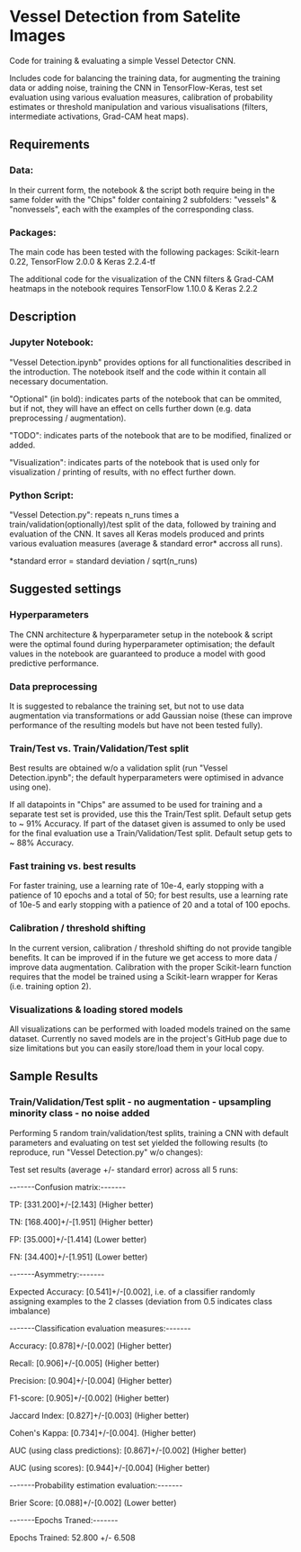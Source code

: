 # Vessel Detection from Satelite Images
Code for training & evaluating a simple Vessel Detector CNN.

Includes code for balancing the training data, for augmenting the training data or adding noise, training the CNN in TensorFlow-Keras, test set evaluation using various evaluation measures, calibration of probability estimates or threshold manipulation and various visualisations (filters, intermediate activations, Grad-CAM heat maps).

## Requirements
### Data:
In their current form, the notebook & the script both require being in the same folder with the "Chips" folder containing 2 subfolders: "vessels" & "nonvessels", each with the examples of the corresponding class.

### Packages:
The main code has been tested with the following packages: Scikit-learn 0.22, TensorFlow 2.0.0 & Keras 2.2.4-tf

The additional code for the visualization of the CNN filters & Grad-CAM heatmaps in the notebook requires TensorFlow 1.10.0 & Keras 2.2.2

## Description

### Jupyter Notebook:
"Vessel Detection.ipynb" provides options for all functionalities described in the introduction. The notebook itself and the code within it contain all necessary documentation.

"Optional" (in bold): indicates parts of the notebook that can be ommited, but if not, they will have an effect on cells further down (e.g. data preprocessing / augmentation).

"TODO": indicates parts of the notebook that are to be modified, finalized or added.

"Visualization": indicates parts of the notebook that is used only for visualization / printing of results, with no effect further down.

### Python Script:
"Vessel Detection.py": repeats n_runs times a train/validation(optionally)/test split of the data, followed by training and evaluation of the CNN. It saves all Keras models produced and prints various evaluation measures (average & standard error* accross all runs).

*standard error = standard deviation / sqrt(n_runs) 

## Suggested settings

### Hyperparameters
The CNN architecture & hyperparameter setup in the notebook & script were the optimal found during hyperparameter optimisation; the default values in the notebook are guaranteed to produce a model with good predictive performance.

### Data preprocessing 
It is suggested to rebalance the training set, but not to use data augmentation via transformations or add Gaussian noise (these can improve performance of the resulting models but have not been tested fully).

### Train/Test vs. Train/Validation/Test split
Best results are obtained w/o a validation split (run "Vessel Detection.ipynb"; the default hyperparameters were optimised in advance using one).

If all datapoints in "Chips" are assumed to be used for training and a separate test set is provided, use this the Train/Test split. Default setup gets to ~ 91% Accuracy. If part of the dataset given is assumed to only be used for the final evaluation use a Train/Validation/Test split. Default setup gets to ~ 88% Accuracy.

### Fast training vs. best results
For faster training, use a learning rate of 10e-4,  early stopping with a patience of 10 epochs and a total of 50; for best results, use a learning rate of 10e-5 and early stopping with a patience of 20 and a total of 100 epochs.

### Calibration / threshold shifting
In the current version, calibration / threshold shifting do not provide tangible benefits. It can be improved if in the future we get access to more data / improve data augmentation. Calibration with the proper Scikit-learn function requires that the model be trained using a Scikit-learn wrapper for Keras (i.e. training option 2).

### Visualizations & loading stored models
All visualizations can be performed with loaded models trained on the same dataset. Currently no saved models are in the project's GitHub page due to size limitations but you can easily store/load them in your local copy.

## Sample Results

### Train/Validation/Test split - no augmentation - upsampling minority class - no noise added
Performing 5 random train/validation/test splits, training a CNN with default parameters and evaluating on test set yielded the following results (to reproduce, run "Vessel Detection.py" w/o changes):

Test set results (average +/- standard error) across all 5 runs:

-------Confusion matrix:-------

TP: [331.200]+/-[2.143]   (Higher better)
 
TN: [168.400]+/-[1.951]   (Higher better)

FP: [35.000]+/-[1.414]    (Lower better)

FN: [34.400]+/-[1.951]    (Lower better)

-------Asymmetry:-------

Expected Accuracy: [0.541]+/-[0.002], i.e. of a classifier randomly assigning examples to the 2 classes (deviation from 0.5 indicates class imbalance)

-------Classification evaluation measures:-------

Accuracy: [0.878]+/-[0.002]             		     (Higher better)

Recall: [0.906]+/-[0.005]               		     (Higher better)

Precision: [0.904]+/-[0.004]            		     (Higher better)

F1-score: [0.905]+/-[0.002]             		     (Higher better)

Jaccard Index: [0.827]+/-[0.003]        		     (Higher better)

Cohen's Kappa: [0.734]+/-[0.004].                (Higher better)

AUC (using class predictions): [0.867]+/-[0.002] (Higher better)

AUC (using scores): [0.944]+/-[0.004]            (Higher better)

-------Probability estimation evaluation:-------

Brier Score: [0.088]+/-[0.002]  (Lower better)

-------Epochs Traned:-------

Epochs Trained: 52.800 +/- 6.508
